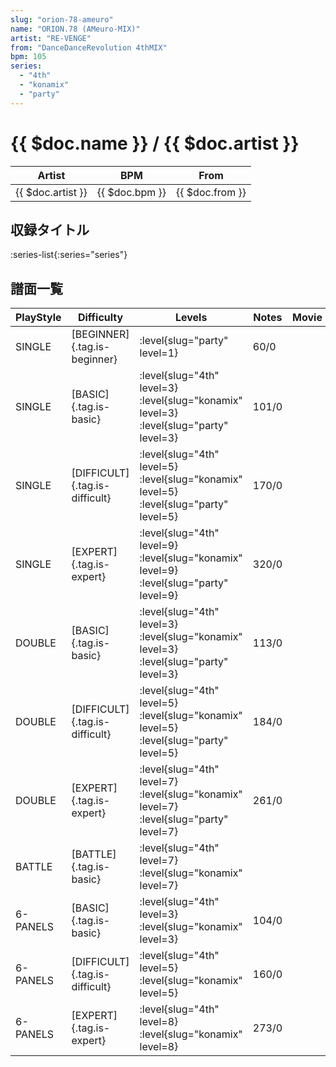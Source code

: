```yaml
---
slug: "orion-78-ameuro"
name: "ORION.78 (AMeuro-MIX)"
artist: "RE-VENGE"
from: "DanceDanceRevolution 4thMIX"
bpm: 105
series:
  - "4th"
  - "konamix"
  - "party"
---
```


# {{ $doc.name }} / {{ $doc.artist }}

|Artist|BPM|From|
|------|---|----|
|{{ $doc.artist }}|{{ $doc.bpm }}|{{ $doc.from }}|

## 収録タイトル

:series-list{:series="series"}

## 譜面一覧

|PlayStyle|Difficulty|Levels|Notes|Movie|
|---------|----------|------|-----|-----|
|SINGLE|[BEGINNER]{.tag.is-beginner}|:level{slug="party" level=1}|60/0||
|SINGLE|[BASIC]{.tag.is-basic}|:level{slug="4th" level=3} :level{slug="konamix" level=3} :level{slug="party" level=3}|101/0||
|SINGLE|[DIFFICULT]{.tag.is-difficult}|:level{slug="4th" level=5} :level{slug="konamix" level=5} :level{slug="party" level=5}|170/0||
|SINGLE|[EXPERT]{.tag.is-expert}|:level{slug="4th" level=9} :level{slug="konamix" level=9} :level{slug="party" level=9}|320/0||
|DOUBLE|[BASIC]{.tag.is-basic}|:level{slug="4th" level=3} :level{slug="konamix" level=3} :level{slug="party" level=3}|113/0||
|DOUBLE|[DIFFICULT]{.tag.is-difficult}|:level{slug="4th" level=5} :level{slug="konamix" level=5} :level{slug="party" level=5}|184/0||
|DOUBLE|[EXPERT]{.tag.is-expert}|:level{slug="4th" level=7} :level{slug="konamix" level=7} :level{slug="party" level=7}|261/0||
|BATTLE|[BATTLE]{.tag.is-basic}|:level{slug="4th" level=7} :level{slug="konamix" level=7}|||
|6-PANELS|[BASIC]{.tag.is-basic}|:level{slug="4th" level=3} :level{slug="konamix" level=3}|104/0||
|6-PANELS|[DIFFICULT]{.tag.is-difficult}|:level{slug="4th" level=5} :level{slug="konamix" level=5}|160/0||
|6-PANELS|[EXPERT]{.tag.is-expert}|:level{slug="4th" level=8} :level{slug="konamix" level=8}|273/0||
